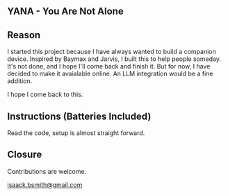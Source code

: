 ## YANA - You Are Not Alone

## Reason
I started this project because I have always wanted to build a companion device.
Inspired by Baymax and Jarvis, I built this to help people someday.
It's not done, and I hope I'll come back and finish it.
But for now, I have decided to make it avaialable online.
An LLM integration would be a fine addition.

I hope I come back to this.

## Instructions (Batteries Included)
Read the code, setup is almost straight forward.


## Closure
Contributions are welcome.

isaack.bsmith@gmail.com
